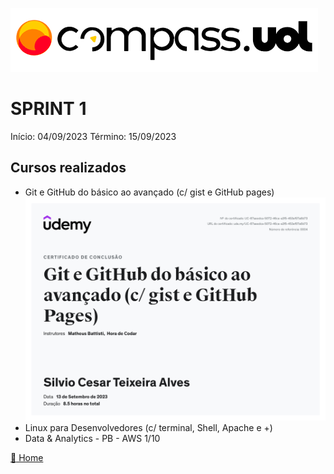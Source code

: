 ![Logo da CompassUoL](/img/Logo_CompassUOL.png)
# SPRINT 1
Início: 04/09/2023  Término: 15/09/2023

## Cursos realizados

* Git e GitHub do básico ao avançado (c/ gist e GitHub pages)
![Certificado GitHub](/img/UC-67aeedca-5072-46ce-a3f5-453ef57a6b73.jpg)
* Linux para Desenvolvedores (c/ terminal, Shell, Apache e +)
* Data & Analytics - PB - AWS 1/10

[:file_folder: Home](/)

